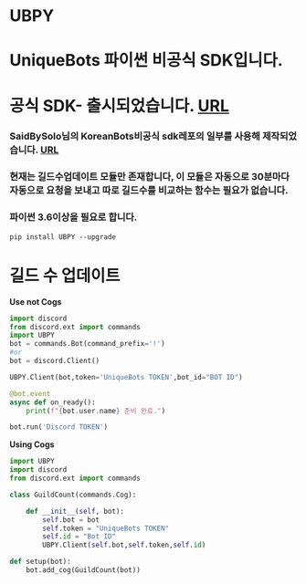 # UBPY
# UniqueBots 파이썬 **비공식** SDK입니다.
# 공식 SDK- 출시되었습니다. [URL](<https://github.com/decave27/uniquebots-py-sdk>)
### SaidBySolo님의 KoreanBots비공식 sdk레포의 일부를 사용해 제작되었습니다. [URL](<https://github.com/SaidBySolo/DBKR-API-Python>)

### 현재는 길드수업데이트 모듈만 존재합니다, 이 모듈은 자동으로 30분마다 자동으로 요청을 보내고 따로 길드수를 비교하는 함수는 필요가 없습니다.

### 파이썬 3.6이상을 필요로 합니다.

```
pip install UBPY --upgrade
```

# 길드 수 업데이트

**Use not Cogs**
```py
import discord
from discord.ext import commands
import UBPY
bot = commands.Bot(command_prefix='!')
#or
bot = discord.Client()

UBPY.Client(bot,token='UniqueBots TOKEN',bot_id="BOT ID")

@bot.event
async def on_ready():
    print(f"{bot.user.name} 준비 완료.")

bot.run('Discord TOKEN')
```

**Using Cogs**
```py
import UBPY
import discord
from discord.ext import commands

class GuildCount(commands.Cog):

    def __init__(self, bot):
        self.bot = bot
        self.token = "UniqueBots TOKEN"
        self.id = "Bot ID"
        UBPY.Client(self.bot,self.token,self.id)

def setup(bot):
    bot.add_cog(GuildCount(bot))
```
